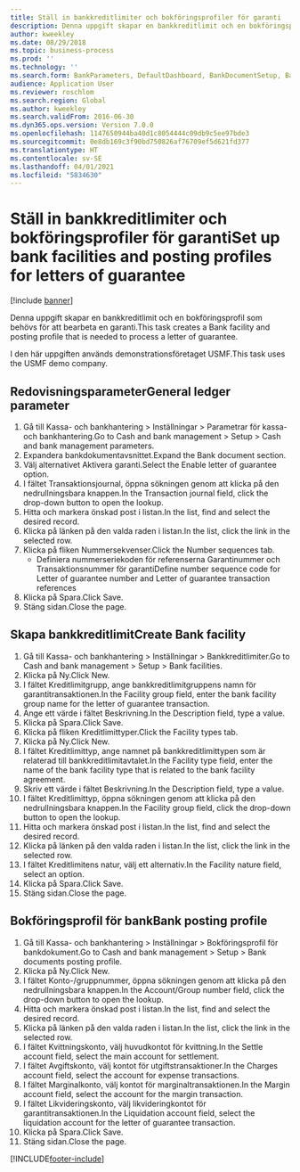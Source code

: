 ```yaml
---
title: Ställ in bankkreditlimiter och bokföringsprofiler för garanti
description: Denna uppgift skapar en bankkreditlimit och en bokföringsprofil som behövs för att bearbeta en garanti.
author: kweekley
ms.date: 08/29/2018
ms.topic: business-process
ms.prod: ''
ms.technology: ''
ms.search.form: BankParameters, DefaultDashboard, BankDocumentSetup, BankDocumentPosting
audience: Application User
ms.reviewer: roschlom
ms.search.region: Global
ms.author: kweekley
ms.search.validFrom: 2016-06-30
ms.dyn365.ops.version: Version 7.0.0
ms.openlocfilehash: 1147650944ba40d1c8054444c09db9c5ee97bde3
ms.sourcegitcommit: 0e8db169c3f90bd750826af76709ef5d621fd377
ms.translationtype: HT
ms.contentlocale: sv-SE
ms.lasthandoff: 04/01/2021
ms.locfileid: "5834630"
---
```

# <a name="set-up-bank-facilities-and-posting-profiles-for-letters-of-guarantee"></a><span data-ttu-id="6bc82-103">Ställ in bankkreditlimiter och bokföringsprofiler för garanti</span><span class="sxs-lookup"><span data-stu-id="6bc82-103">Set up bank facilities and posting profiles for letters of guarantee</span></span>

[!include [banner](../../includes/banner.md)]

<span data-ttu-id="6bc82-104">Denna uppgift skapar en bankkreditlimit och en bokföringsprofil som behövs för att bearbeta en garanti.</span><span class="sxs-lookup"><span data-stu-id="6bc82-104">This task creates a Bank facility and posting profile that is needed to process a letter of guarantee.</span></span>



<span data-ttu-id="6bc82-105">I den här uppgiften används demonstrationsföretaget USMF.</span><span class="sxs-lookup"><span data-stu-id="6bc82-105">This task uses the USMF demo company.</span></span> 




## <a name="general-ledger-parameter"></a><span data-ttu-id="6bc82-106">Redovisningsparameter</span><span class="sxs-lookup"><span data-stu-id="6bc82-106">General ledger parameter</span></span>
1. <span data-ttu-id="6bc82-107">Gå till Kassa- och bankhantering > Inställningar > Parametrar för kassa- och bankhantering.</span><span class="sxs-lookup"><span data-stu-id="6bc82-107">Go to Cash and bank management > Setup > Cash and bank management parameters.</span></span>
2. <span data-ttu-id="6bc82-108">Expandera bankdokumentavsnittet.</span><span class="sxs-lookup"><span data-stu-id="6bc82-108">Expand the Bank document section.</span></span>
3. <span data-ttu-id="6bc82-109">Välj alternativet Aktivera garanti.</span><span class="sxs-lookup"><span data-stu-id="6bc82-109">Select the Enable letter of guarantee option.</span></span>
4. <span data-ttu-id="6bc82-110">I fältet Transaktionsjournal, öppna sökningen genom att klicka på den nedrullningsbara knappen.</span><span class="sxs-lookup"><span data-stu-id="6bc82-110">In the Transaction journal field, click the drop-down button to open the lookup.</span></span>
5. <span data-ttu-id="6bc82-111">Hitta och markera önskad post i listan.</span><span class="sxs-lookup"><span data-stu-id="6bc82-111">In the list, find and select the desired record.</span></span>
6. <span data-ttu-id="6bc82-112">Klicka på länken på den valda raden i listan.</span><span class="sxs-lookup"><span data-stu-id="6bc82-112">In the list, click the link in the selected row.</span></span>
7. <span data-ttu-id="6bc82-113">Klicka på fliken Nummersekvenser.</span><span class="sxs-lookup"><span data-stu-id="6bc82-113">Click the Number sequences tab.</span></span>
    * <span data-ttu-id="6bc82-114">Definiera nummerseriekoden för referenserna Garantinummer och Transaktionsnummer för garanti</span><span class="sxs-lookup"><span data-stu-id="6bc82-114">Define number sequence code for Letter of guarantee number and Letter of guarantee transaction references</span></span>  
8. <span data-ttu-id="6bc82-115">Klicka på Spara.</span><span class="sxs-lookup"><span data-stu-id="6bc82-115">Click Save.</span></span>
9. <span data-ttu-id="6bc82-116">Stäng sidan.</span><span class="sxs-lookup"><span data-stu-id="6bc82-116">Close the page.</span></span>

## <a name="create-bank-facility"></a><span data-ttu-id="6bc82-117">Skapa bankkreditlimit</span><span class="sxs-lookup"><span data-stu-id="6bc82-117">Create Bank facility</span></span>
1. <span data-ttu-id="6bc82-118">Gå till Kassa- och bankhantering > Inställningar > Bankkreditlimiter.</span><span class="sxs-lookup"><span data-stu-id="6bc82-118">Go to Cash and bank management > Setup > Bank facilities.</span></span>
2. <span data-ttu-id="6bc82-119">Klicka på Ny.</span><span class="sxs-lookup"><span data-stu-id="6bc82-119">Click New.</span></span>
3. <span data-ttu-id="6bc82-120">I fältet Kreditlimitgrupp, ange bankkreditlimitgruppens namn för garantitransaktionen.</span><span class="sxs-lookup"><span data-stu-id="6bc82-120">In the Facility group field, enter the bank facility group name for the letter of guarantee transaction.</span></span>
4. <span data-ttu-id="6bc82-121">Ange ett värde i fältet Beskrivning.</span><span class="sxs-lookup"><span data-stu-id="6bc82-121">In the Description field, type a value.</span></span>
5. <span data-ttu-id="6bc82-122">Klicka på Spara.</span><span class="sxs-lookup"><span data-stu-id="6bc82-122">Click Save.</span></span>
6. <span data-ttu-id="6bc82-123">Klicka på fliken Kreditlimittyper.</span><span class="sxs-lookup"><span data-stu-id="6bc82-123">Click the Facility types tab.</span></span>
7. <span data-ttu-id="6bc82-124">Klicka på Ny.</span><span class="sxs-lookup"><span data-stu-id="6bc82-124">Click New.</span></span>
8. <span data-ttu-id="6bc82-125">I fältet Kreditlimittyp, ange namnet på bankkreditlimittypen som är relaterad till bankkreditlimitavtalet.</span><span class="sxs-lookup"><span data-stu-id="6bc82-125">In the Facility type field, enter the name of the bank facility type that is related to the bank facility agreement.</span></span>
9. <span data-ttu-id="6bc82-126">Skriv ett värde i fältet Beskrivning.</span><span class="sxs-lookup"><span data-stu-id="6bc82-126">In the Description field, type a value.</span></span>
10. <span data-ttu-id="6bc82-127">I fältet Kreditlimittyp, öppna sökningen genom att klicka på den nedrullningsbara knappen.</span><span class="sxs-lookup"><span data-stu-id="6bc82-127">In the Facility group field, click the drop-down button to open the lookup.</span></span>
11. <span data-ttu-id="6bc82-128">Hitta och markera önskad post i listan.</span><span class="sxs-lookup"><span data-stu-id="6bc82-128">In the list, find and select the desired record.</span></span>
12. <span data-ttu-id="6bc82-129">Klicka på länken på den valda raden i listan.</span><span class="sxs-lookup"><span data-stu-id="6bc82-129">In the list, click the link in the selected row.</span></span>
13. <span data-ttu-id="6bc82-130">I fältet Kreditlimitens natur, välj ett alternativ.</span><span class="sxs-lookup"><span data-stu-id="6bc82-130">In the Facility nature field, select an option.</span></span>
14. <span data-ttu-id="6bc82-131">Klicka på Spara.</span><span class="sxs-lookup"><span data-stu-id="6bc82-131">Click Save.</span></span>
15. <span data-ttu-id="6bc82-132">Stäng sidan.</span><span class="sxs-lookup"><span data-stu-id="6bc82-132">Close the page.</span></span>

## <a name="bank-posting-profile"></a><span data-ttu-id="6bc82-133">Bokföringsprofil för bank</span><span class="sxs-lookup"><span data-stu-id="6bc82-133">Bank posting profile</span></span>
1. <span data-ttu-id="6bc82-134">Gå till Kassa- och bankhantering > Inställningar > Bokföringsprofil för bankdokument.</span><span class="sxs-lookup"><span data-stu-id="6bc82-134">Go to Cash and bank management > Setup > Bank documents posting profile.</span></span>
2. <span data-ttu-id="6bc82-135">Klicka på Ny.</span><span class="sxs-lookup"><span data-stu-id="6bc82-135">Click New.</span></span>
3. <span data-ttu-id="6bc82-136">I fältet Konto-/gruppnummer, öppna sökningen genom att klicka på den nedrullningsbara knappen.</span><span class="sxs-lookup"><span data-stu-id="6bc82-136">In the Account/Group number field, click the drop-down button to open the lookup.</span></span>
4. <span data-ttu-id="6bc82-137">Hitta och markera önskad post i listan.</span><span class="sxs-lookup"><span data-stu-id="6bc82-137">In the list, find and select the desired record.</span></span>
5. <span data-ttu-id="6bc82-138">Klicka på länken på den valda raden i listan.</span><span class="sxs-lookup"><span data-stu-id="6bc82-138">In the list, click the link in the selected row.</span></span>
6. <span data-ttu-id="6bc82-139">I fältet Kvittningskonto, välj huvudkontot för kvittning.</span><span class="sxs-lookup"><span data-stu-id="6bc82-139">In the Settle account field, select the main account for settlement.</span></span>
7. <span data-ttu-id="6bc82-140">I fältet Avgiftskonto, välj kontot för utgiftstransaktioner.</span><span class="sxs-lookup"><span data-stu-id="6bc82-140">In the Charges account field, select the account for expense transactions.</span></span>
8. <span data-ttu-id="6bc82-141">I fältet Marginalkonto, välj kontot för marginaltransaktionen.</span><span class="sxs-lookup"><span data-stu-id="6bc82-141">In the Margin account field, select the account for the margin transaction.</span></span>
9. <span data-ttu-id="6bc82-142">I fältet Likvideringskonto, välj likvideringkontot för garantitransaktionen.</span><span class="sxs-lookup"><span data-stu-id="6bc82-142">In the Liquidation account field, select the liquidation account for the letter of guarantee transaction.</span></span> 
10. <span data-ttu-id="6bc82-143">Klicka på Spara.</span><span class="sxs-lookup"><span data-stu-id="6bc82-143">Click Save.</span></span>
11. <span data-ttu-id="6bc82-144">Stäng sidan.</span><span class="sxs-lookup"><span data-stu-id="6bc82-144">Close the page.</span></span>



[!INCLUDE[footer-include](../../../includes/footer-banner.md)]